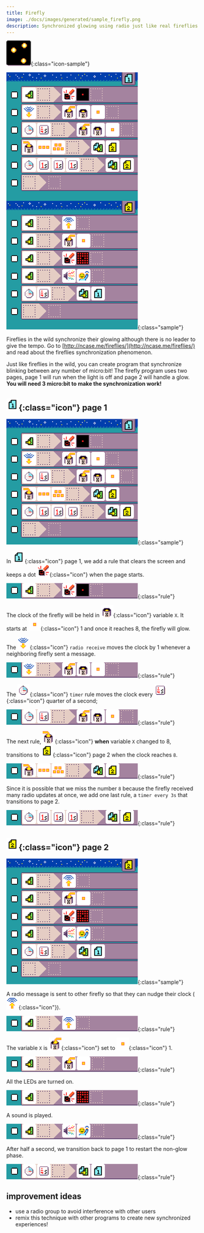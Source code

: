 ```yaml
---
title: Firefly
image: ./docs/images/generated/sample_firefly.png
description: Synchronized glowing using radio just like real fireflies.
---
```


![Firefly icon](../images/generated/icon_sample_firefly.png){:class="icon-sample"}

![firefly MicroCode program](../images/generated/sample_firefly.png){:class="sample"}

Fireflies in the wild synchronize their glowing although there is no leader to give the tempo.
Go to [http://ncase.me/fireflies/](http://ncase.me/fireflies/) and read about the fireflies synchronization phenomenon.

Just like fireflies in the wild, you can create program that synchronize blinking
between any number of micro:bit! The firefly program uses two pages, page 1 will run when the light is off
and page 2 will handle a glow. **You will need 3 micro:bit to make the synchronization work!**

## ![page 1](../images/generated/icon_M1.png){:class="icon"} page 1

![firefly page 1](../images/generated/sample_firefly_page_1.png){:class="sample"}

In ![page 1](../images/generated/icon_M1.png){:class="icon"} page 1, we add a rule that clears the screen and keeps a dot ![screen](../images/generated/icon_A5.png){:class="icon"} when the page starts.

![firefly page 1 rule 1](../images/generated/sample_firefly_page_1_rule_1.png){:class="rule"}

The clock of the firefly will be held in ![get variable X](../images/generated/icon_M20A.png){:class="icon"} variable `X`. It starts at ![value 1](../images/generated/icon_M6.png){:class="icon"} 1 and once it reaches 8, the firefly will glow.

The ![radio receive](../images/generated/icon_S7.png){:class="icon"} `radio receive` moves the clock by 1 whenever a neighboring firefly sent a message.

![when radio receive, do increment X by 1](../images/generated/sample_firefly_page_1_rule_2.png){:class="rule"}

The ![timer](../images/generated/icon_S4.png){:class="icon"} `timer` rule moves the clock every ![quarter of a second](../images/generated/icon_F13.png){:class="icon"} quarter of a second;

![when timer quarter of second, do increment X by 1](../images/generated/sample_firefly_page_1_rule_3.png){:class="rule"}

The next rule, ![variable X changed](../images/generated/icon_S9A.png){:class="icon"} **when** variable `X` changed to 8, transitions to ![page 2](../images/generated/icon_M2.png){:class="icon"} page 2 when the clock reaches `8`.

![when variable X changed to 8, switch to page 2](../images/generated/sample_firefly_page_1_rule_4.png){:class="rule"}

Since it is possible that we miss the number `8` because the firefly received many radio updates at once,
we add one last rule, a `timer every 3s` that transitions to page 2.

![when timer 3s, do switch to page 2](../images/generated/sample_firefly_page_1_rule_5.png){:class="rule"}

## ![page 2](../images/generated/icon_M2.png){:class="icon"} page 2

![firefly page 1](../images/generated/sample_firefly_page_2.png){:class="sample"}

A radio message is sent to other firefly so that they can nudge their clock (![radio send](../images/generated/icon_A6.png){:class="icon"}).

![when page started, send radio message](../images/generated/sample_firefly_page_2_rule_1.png){:class="rule"}

The variable `X` is ![set variable X](../images/generated/icon_A9A.png){:class="icon"} set to ![value 1](../images/generated/icon_M6.png){:class="icon"} 1.

![when page started, set variable X to 1](../images/generated/sample_firefly_page_2_rule_2.png){:class="rule"}

All the LEDs are turned on.

![when page started, do turn all LEDs on](../images/generated/sample_firefly_page_2_rule_3.png){:class="rule"}

A sound is played.

![when page started, do play hello](../images/generated/sample_firefly_page_2_rule_4.png){:class="rule"}

After half a second, we transition back to page 1 to restart the non-glow phase.

![when timer half a second, do switch to page 1](../images/generated/sample_firefly_page_2_rule_5.png){:class="rule"}

## improvement ideas

-   use a radio group to avoid interference with other users
-   remix this technique with other programs to create new synchronized experiences!
